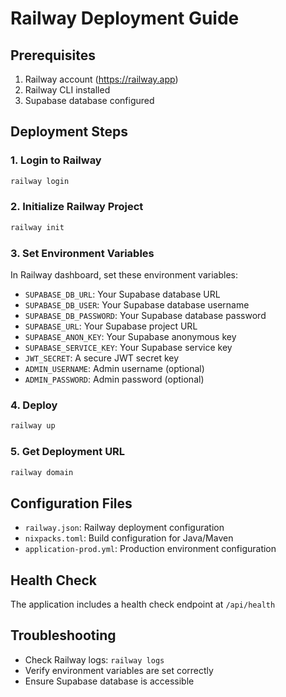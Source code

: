 # Railway Deployment Guide

## Prerequisites
1. Railway account (https://railway.app)
2. Railway CLI installed
3. Supabase database configured

## Deployment Steps

### 1. Login to Railway
```bash
railway login
```

### 2. Initialize Railway Project
```bash
railway init
```

### 3. Set Environment Variables
In Railway dashboard, set these environment variables:
- `SUPABASE_DB_URL`: Your Supabase database URL
- `SUPABASE_DB_USER`: Your Supabase database username
- `SUPABASE_DB_PASSWORD`: Your Supabase database password
- `SUPABASE_URL`: Your Supabase project URL
- `SUPABASE_ANON_KEY`: Your Supabase anonymous key
- `SUPABASE_SERVICE_KEY`: Your Supabase service key
- `JWT_SECRET`: A secure JWT secret key
- `ADMIN_USERNAME`: Admin username (optional)
- `ADMIN_PASSWORD`: Admin password (optional)

### 4. Deploy
```bash
railway up
```

### 5. Get Deployment URL
```bash
railway domain
```

## Configuration Files
- `railway.json`: Railway deployment configuration
- `nixpacks.toml`: Build configuration for Java/Maven
- `application-prod.yml`: Production environment configuration

## Health Check
The application includes a health check endpoint at `/api/health`

## Troubleshooting
- Check Railway logs: `railway logs`
- Verify environment variables are set correctly
- Ensure Supabase database is accessible 